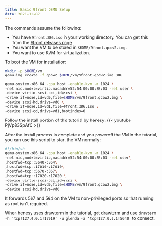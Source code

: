```yaml
---
title: Basic 9front QEMU Setup
date: 2021-11-07
---
```

The commands assume the following:
* You have `9front.386.iso` in your working directory.
You can get this from the
[9front releases page](http://9front.org/releases/)
* You want the VM to be stored in `$HOME/9front.qcow2.img`.
* You want to use KVM for virtualization.

To boot the VM for installation:
```sh
mkdir -p $HOME/vm
qemu-img create -f qcow2 $HOME/vm/9front.qcow2.img 30G

qemu-system-x86_64 -cpu host -enable-kvm -m 1024 \
-net nic,model=virtio,macaddr=52:54:00:00:EE:03 -net user \
-device virtio-scsi-pci,id=scsi \
-drive if=none,id=vd0,file=$HOME/vm/9front.qcow2.img \
-device scsi-hd,drive=vd0 \
-drive if=none,id=vd1,file=9front.386.iso \
-device scsi-cd,drive=vd1,bootindex=0
```

Follow the install portion of this tutorial by henesy:
{{< youtube PjVpB3SpAfQ >}}

After the install process is complete and you poweroff the VM in the tutorial,
you can use this script to start the VM normally:

```sh
#!/bin/sh
qemu-system-x86_64 -cpu host -enable-kvm -m 1024 \
-net nic,model=virtio,macaddr=52:54:00:00:EE:03 -net user\
,hostfwd=tcp::5640-:564\
,hostfwd=tcp::17019-:17019\
,hostfwd=tcp::5670-:567\
,hostfwd=tcp::17020-:17020 \
-device virtio-scsi-pci,id=scsi \
-drive if=none,id=vd0,file=$HOME/vm/9front.qcow2.img \
-device scsi-hd,drive=vd0
```
It forwards 567 and 564 on the VM to non-privileged ports so that running as
root isn't required.

When henesy uses drawterm in the tutorial,
get [drawterm](http://drawterm.9front.org/) and use
`drawterm -h 'tcp!127.0.0.1!17019' -u glenda -a 'tcp!127.0.0.1!5640'` to connect.
